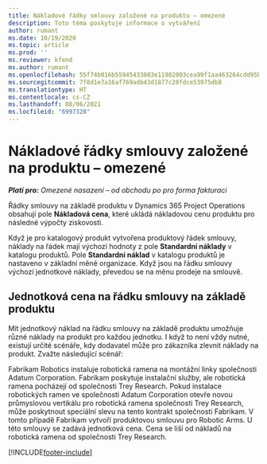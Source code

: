 ```yaml
---
title: Nákladové řádky smlouvy založené na produktu – omezené
description: Toto téma poskytuje informace o vytváření
author: rumant
ms.date: 10/19/2020
ms.topic: article
ms.prod: ''
ms.reviewer: kfend
ms.author: rumant
ms.openlocfilehash: 55f74b016b55945433083e11902003cea99f1aa463264cdd95b0aad389592e20
ms.sourcegitcommit: 7f8d1e7a16af769adb43d1877c28fdce53975db8
ms.translationtype: HT
ms.contentlocale: cs-CZ
ms.lasthandoff: 08/06/2021
ms.locfileid: "6997328"
---
```

# <a name="cost-product-based-contract-lines---lite"></a>Nákladové řádky smlouvy založené na produktu – omezené

_**Platí pro:** Omezené nasazení – od obchodu po pro forma fakturaci_


Řádky smlouvy na základě produktu v Dynamics 365 Project Operations obsahují pole **Nákladová cena**, které ukládá nákladovou cenu produktu pro následné výpočty ziskovosti.

Když je pro katalogový produkt vytvořena produktový řádek smlouvy, náklady na řádek mají výchozí hodnoty z pole **Standardní náklady** v katalogu produktů. Pole **Standardní náklad** v katalogu produktů je nastaveno v základní měně organizace. Když jsou na řádku smlouvy výchozí jednotkové náklady, převedou se na měnu prodeje na smlouvě.

## <a name="unit-cost-on-a-product-based-contract-line"></a>Jednotková cena na řádku smlouvy na základě produktu

Mít jednotkový náklad na řádku smlouvy na základě produktu umožňuje různé náklady na produkt pro každou jednotku. I když to není vždy nutné, existují určité scénáře, kdy dodavatel může pro zákazníka zlevnit náklady na produkt. Zvažte následující scénář:

Fabrikam Robotics instaluje robotická ramena na montážní linky společnosti Adatum Corporation. Fabrikam poskytuje instalační služby, ale robotická ramena pocházejí od společnosti Trey Research. Pokud instalace robotických ramen ve společnosti Adatum Corporation otevře novou průmyslovou vertikálu pro robotická ramena společnosti Trey Research, může poskytnout speciální slevu na tento kontrakt společnosti Fabrikam. V tomto případě Fabrikam vytvoří produktovou smlouvu pro Robotic Arms. U této smlouvy se zadává jednotková cena. Cena se liší od nákladů na robotická ramena od společnosti Trey Research.


[!INCLUDE[footer-include](../../includes/footer-banner.md)]